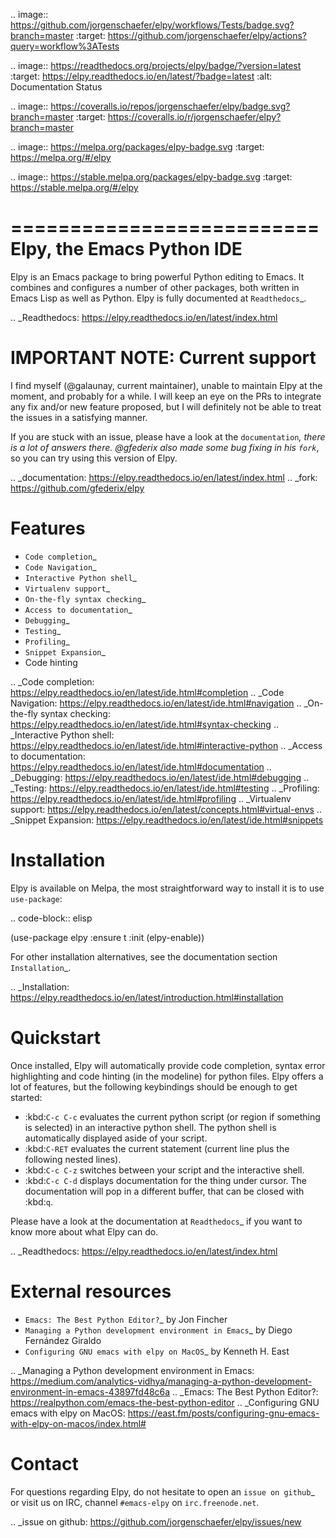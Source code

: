 
.. image:: https://github.com/jorgenschaefer/elpy/workflows/Tests/badge.svg?branch=master
   :target: https://github.com/jorgenschaefer/elpy/actions?query=workflow%3ATests

.. image:: https://readthedocs.org/projects/elpy/badge/?version=latest
   :target: https://elpy.readthedocs.io/en/latest/?badge=latest
   :alt: Documentation Status

.. image:: https://coveralls.io/repos/jorgenschaefer/elpy/badge.svg?branch=master
   :target: https://coveralls.io/r/jorgenschaefer/elpy?branch=master

.. image:: https://melpa.org/packages/elpy-badge.svg
   :target: https://melpa.org/#/elpy

.. image:: https://stable.melpa.org/packages/elpy-badge.svg
   :target: https://stable.melpa.org/#/elpy


==========================
Elpy, the Emacs Python IDE
==========================

Elpy is an Emacs package to bring powerful Python editing to Emacs.
It combines and configures a number of other packages, both written in
Emacs Lisp as well as Python. Elpy is fully documented at `Readthedocs`_.

.. _Readthedocs: https://elpy.readthedocs.io/en/latest/index.html

IMPORTANT NOTE: Current support
===============================

I find myself (@galaunay, current maintainer), unable to maintain Elpy at the moment, and probably for a while.
I will keep an eye on the PRs to integrate any fix and/or new feature proposed, but I will definitely not be able to treat the issues in a satisfying manner.

If you are stuck with an issue, please have a look at the `documentation`_, there is a lot of answers there. 
@gfederix also made some bug fixing in his `fork`_, so you can try using this version of Elpy.

.. _documentation: https://elpy.readthedocs.io/en/latest/index.html
.. _fork: https://github.com/gfederix/elpy

Features
========

- `Code completion`_
- `Code Navigation`_
- `Interactive Python shell`_
- `Virtualenv support`_
- `On-the-fly syntax checking`_
- `Access to documentation`_
- `Debugging`_
- `Testing`_
- `Profiling`_
- `Snippet Expansion`_
- Code hinting

.. _Code completion: https://elpy.readthedocs.io/en/latest/ide.html#completion
.. _Code Navigation: https://elpy.readthedocs.io/en/latest/ide.html#navigation
.. _On-the-fly syntax checking: https://elpy.readthedocs.io/en/latest/ide.html#syntax-checking
.. _Interactive Python shell: https://elpy.readthedocs.io/en/latest/ide.html#interactive-python
.. _Access to documentation: https://elpy.readthedocs.io/en/latest/ide.html#documentation
.. _Debugging: https://elpy.readthedocs.io/en/latest/ide.html#debugging
.. _Testing: https://elpy.readthedocs.io/en/latest/ide.html#testing
.. _Profiling: https://elpy.readthedocs.io/en/latest/ide.html#profiling
.. _Virtualenv support: https://elpy.readthedocs.io/en/latest/concepts.html#virtual-envs
.. _Snippet Expansion: https://elpy.readthedocs.io/en/latest/ide.html#snippets


Installation
============

Elpy is available on Melpa, the most straightforward way to install it is to use `use-package`:

.. code-block:: elisp

  (use-package elpy
    :ensure t
    :init
    (elpy-enable))

For other installation alternatives, see the documentation section `Installation`_.

.. _Installation: https://elpy.readthedocs.io/en/latest/introduction.html#installation


Quickstart
==========

Once installed, Elpy will automatically provide code completion, syntax error highlighting and code hinting (in the modeline) for python files. Elpy offers a lot of features, but the following keybindings should be enough to get started:

- :kbd:`C-c C-c` evaluates the current python script (or region if something is selected) in an interactive python shell. The python shell is automatically displayed aside of your script.
- :kbd:`C-RET` evaluates the current statement (current line plus the following nested lines).
- :kbd:`C-c C-z` switches between your script and the interactive shell.
- :kbd:`C-c C-d` displays documentation for the thing under cursor. The documentation will pop in a different buffer, that can be closed with :kbd:`q`.

Please have a look at the documentation at `Readthedocs`_ if you want to know more about what Elpy can do.

.. _Readthedocs: https://elpy.readthedocs.io/en/latest/index.html

External resources
===================

- `Emacs: The Best Python Editor?`_ by Jon Fincher
- `Managing a Python development environment in Emacs`_ by Diego Fernández Giraldo
- `Configuring GNU emacs with elpy on MacOS`_ by Kenneth H. East

.. _Managing a Python development environment in Emacs: https://medium.com/analytics-vidhya/managing-a-python-development-environment-in-emacs-43897fd48c6a
.. _Emacs\: The Best Python Editor?: https://realpython.com/emacs-the-best-python-editor
.. _Configuring GNU emacs with elpy on MacOS: https://east.fm/posts/configuring-gnu-emacs-with-elpy-on-macos/index.html#

Contact
=======

For questions regarding Elpy, do not hesitate to open an `issue on
github`_ or visit us on IRC, channel ``#emacs-elpy`` on
``irc.freenode.net``.

.. _issue on github: https://github.com/jorgenschaefer/elpy/issues/new
